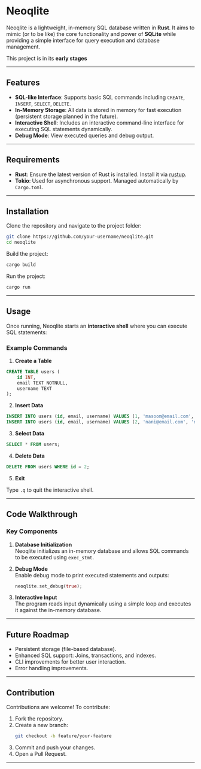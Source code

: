 # Neoqlite  

Neoqlite is a lightweight, in-memory SQL database written in **Rust**. It aims to mimic (or to be like) the core functionality and power of **SQLite** while providing a simple interface for query execution and database management.

This project is in its **early stages** 

---

## Features  

- **SQL-like Interface**: Supports basic SQL commands including `CREATE`, `INSERT`, `SELECT`, `DELETE`.  
- **In-Memory Storage**: All data is stored in memory for fast execution (persistent storage planned in the future).  
- **Interactive Shell**: Includes an interactive command-line interface for executing SQL statements dynamically.  
- **Debug Mode**: View executed queries and debug output.  

---

## Requirements  

- **Rust**: Ensure the latest version of Rust is installed. Install it via [rustup](https://rustup.rs/).  
- **Tokio**: Used for asynchronous support. Managed automatically by `Cargo.toml`.  

---

## Installation  

Clone the repository and navigate to the project folder:

```bash
git clone https://github.com/your-username/neoqlite.git
cd neoqlite
```

Build the project:

```bash
cargo build
```

Run the project:

```bash
cargo run
```

---

## Usage  

Once running, Neoqlite starts an **interactive shell** where you can execute SQL statements:

### Example Commands  

1. **Create a Table**  

```sql
CREATE TABLE users (
    id INT,
    email TEXT NOTNULL,
    username TEXT
);
```

2. **Insert Data**  

```sql
INSERT INTO users (id, email, username) VALUES (1, 'masoom@email.com', 'masoom');
INSERT INTO users (id, email, username) VALUES (2, 'nani@email.com', 'nani');
```

3. **Select Data**  

```sql
SELECT * FROM users;
```

4. **Delete Data**  

```sql
DELETE FROM users WHERE id = 2;
```

5. **Exit**  

Type `.q` to quit the interactive shell.  

---

## Code Walkthrough  

### Key Components  

1. **Database Initialization**  
   Neoqlite initializes an in-memory database and allows SQL commands to be executed using `exec_stmt`.

2. **Debug Mode**  
   Enable debug mode to print executed statements and outputs:  
   ```rust
   neoqlite.set_debug(true);
   ```

3. **Interactive Input**  
   The program reads input dynamically using a simple loop and executes it against the in-memory database.  

---

## Future Roadmap  

- Persistent storage (file-based database).  
- Enhanced SQL support: Joins, transactions, and indexes.  
- CLI improvements for better user interaction.  
- Error handling improvements.  

---

## Contribution  

Contributions are welcome! To contribute:  

1. Fork the repository.  
2. Create a new branch:  
   ```bash
   git checkout -b feature/your-feature
   ```
3. Commit and push your changes.  
4. Open a Pull Request.  

---
